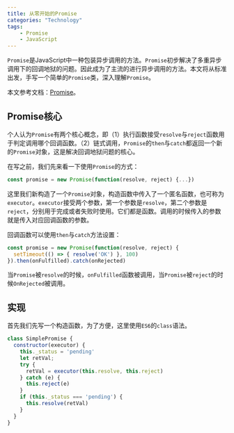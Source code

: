 ```yaml
---
title: 从零开始的Promise
categories: "Technology"
tags:
    - Promise
    - JavaScript
---
```


`Promise`是JavaScript中一种包装异步调用的方法。`Promise`初步解决了多重异步调用下的回调地狱的问题。因此成为了主流的进行异步调用的方法。本文将从标准出发，手写一个简单的`Promise`类，深入理解`Promise`。

<!--more-->

本文参考文档：[Promise](https://developer.mozilla.org/zh-CN/docs/Web/JavaScript/Reference/Global_Objects/Promise)。

## Promise核心

个人认为`Promise`有两个核心概念，即（1）执行函数接受`resolve`与`reject`函数用于判定调用哪个回调函数。（2）链式调用，`Promise`的`then`与`catch`都返回一个新的`Promise`对象，这是解决回调地狱问题的核心。

在写之前，我们先来看一下使用`Promise`的方式：

```JavaScript
const promise = new Promise(function(resolve, reject) {...})
```

这里我们新构造了一个`Promise`对象，构造函数中传入了一个匿名函数，也可称为`executor`。`executor`接受两个参数，第一个参数是`resolve`，第二个参数是`reject`，分别用于完成或者失败时使用。它们都是函数。调用的时候传入的参数就是传入对应回调函数的参数。

回调函数可以使用`then`与`catch`方法设置：

```JavaScript
const promise = new Promise(function(resolve, reject) {
  setTimeout(() => { resolve('OK') }, 100)
}).then(onFulfilled).catch(onRejected)
```
当`Promise`被`resolve`的时候，`onFulfilled`函数被调用，当`Promise`被`reject`的时候`OnRejected`被调用。

## 实现

首先我们先写一个构造函数，为了方便，这里使用`ES6`的`class`语法。

```JavaScript
class SimplePromise {
  constructor(executor) {
    this._status = 'pending'
    let retVal;
    try {
      retVal = executor(this.resolve, this.reject)
    } catch (e) {
      this.reject(e)
    }
    if (this._status === 'pending') {
      this.resolve(retVal)
    }
  }
}
```